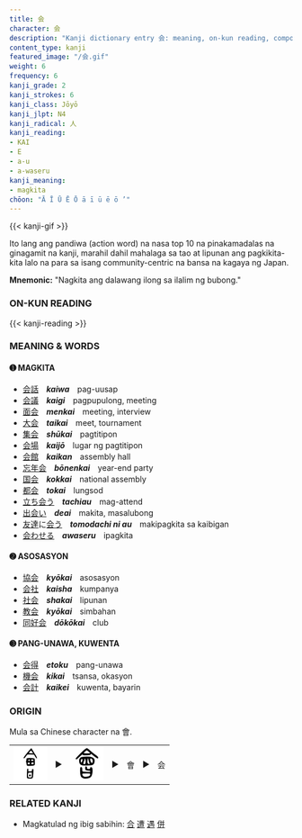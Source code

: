 ```yaml
---
title: 会
character: 会
description: "Kanji dictionary entry 会: meaning, on-kun reading, compounds, origin, related kanji"
content_type: kanji
featured_image: "/会.gif"
weight: 6
frequency: 6
kanji_grade: 2
kanji_strokes: 6
kanji_class: Jōyō
kanji_jlpt: N4
kanji_radical: 人
kanji_reading: 
- KAI
- E
- a-u
- a-waseru
kanji_meaning:
- magkita
chōon: "Ā Ī Ū Ē Ō ā ī ū ē ō ’"
---
```

[//]: # (Don't edit the line below. Kanji animated GIF code is automatically generated.)
{{< kanji-gif >}}

[//]: # (Edit below this line.)

Ito lang ang pandiwa (action word) na nasa top 10 na pinakamadalas na ginagamit na kanji, marahil dahil mahalaga sa tao at lipunan ang pagkikita-kita lalo na para sa isang community-centric na bansa na kagaya ng Japan.
 
**Mnemonic:** "Nagkita ang dalawang ilong sa ilalim ng bubong."

### ON-KUN READING

[//]: # (Don't edit the line below. ON-KUN READING code is automatically generated.)
{{< kanji-reading >}}

### MEANING & WORDS

#### ➊ **MAGKITA**
  - [会](../会)[話](../話)　***kaiwa***　pag-uusap
  - [会](../会)[議](../義)　***kaigi***　pagpupulong, meeting
  - [面](../面)[会](../会)　***menkai***　meeting, interview
  - [大](../大)[会](../会)　***taikai***　meet, tournament
  - [集](../集)[会](../会)　***shūkai***　pagtitipon
  - [会](../会)[場](../場)　***kaijō***　lugar ng pagtitipon
  - [会](../会)[館](../館)　***kaikan***　assembly hall
  - [忘](../忘)[年](../年)[会](../会)　***bōnenkai***　year-end party
  - [国](../国)[会](../会)　***kokkai***　national assembly
  - [都](../都)[会](../会)　***tokai***　lungsod
  - [立ち](../立)[会う](../会)　***tachiau***　mag-attend
  - [出](../出)[会い](../会)　***deai***　makita, masalubong
  - [友](../友)[達](../達)に[会う](../会)　***tomodachi ni au***　makipagkita sa kaibigan
  - [会わせる](../会)　***awaseru***　ipagkita

#### ➋ **ASOSASYON**
  - [協](../協)[会](../会)　***kyōkai***　asosasyon
  - [会](../会)[社](../社)　***kaisha***　kumpanya
  - [社](../社)[会](../会)　***shakai***　lipunan
  - [教](../教)[会](../会)　***kyōkai***　simbahan
  - [同](../同)[好](../好)[会](../会)　***dōkōkai***　club

#### ➌ **PANG-UNAWA, KUWENTA**
  - [会](../会)[得](../得)　***etoku***　pang-unawa
  - [機](../機)[会](../会)　***kikai***　tsansa, okasyon
  - [会](../会)[計](../計)　***kaikei***　kuwenta, bayarin

### ORIGIN

Mula sa Chinese character na 會.

<table class="kanji-table"><tr><td>
<img src="60px-會-bronze.svg.png">
</td><td>▶</td><td>
<img src="60px-會-seal.svg.png">
</td><td>▶</td>
<td class="kanji-origin">會</td><td>▶</td>
<td class="kanji-origin">会</td>
</tr></table>

### RELATED KANJI
- Magkatulad ng ibig sabihin: [合](../合) [遭](../遭) [遇](../遇) [併](../併)
